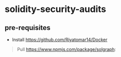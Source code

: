 # solidity-security-audits

## pre-requisites

* Install https://github.com/Riyatomar14/Docker

> Pull https://www.npmjs.com/package/solgraph:
